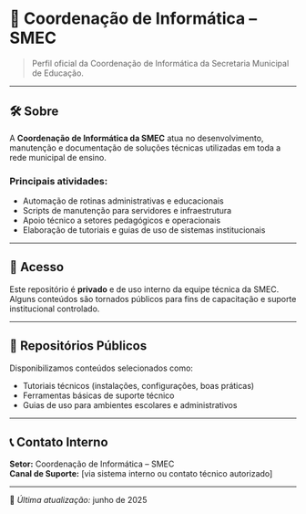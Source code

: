 # 👋 Coordenação de Informática – SMEC

> Perfil oficial da Coordenação de Informática da Secretaria Municipal de Educação.

---

## 🛠️ Sobre

A **Coordenação de Informática da SMEC** atua no desenvolvimento, manutenção e documentação de soluções técnicas utilizadas em toda a rede municipal de ensino.

### Principais atividades:
- Automação de rotinas administrativas e educacionais  
- Scripts de manutenção para servidores e infraestrutura  
- Apoio técnico a setores pedagógicos e operacionais  
- Elaboração de tutoriais e guias de uso de sistemas institucionais  

---

## 🔐 Acesso

Este repositório é **privado** e de uso interno da equipe técnica da SMEC.  
Alguns conteúdos são tornados públicos para fins de capacitação e suporte institucional controlado.

---

## 📘 Repositórios Públicos

Disponibilizamos conteúdos selecionados como:

- Tutoriais técnicos (instalações, configurações, boas práticas)  
- Ferramentas básicas de suporte técnico  
- Guias de uso para ambientes escolares e administrativos  

---

## 📞 Contato Interno

**Setor:** Coordenação de Informática – SMEC  
**Canal de Suporte:** [via sistema interno ou contato técnico autorizado]

---

📅 *Última atualização:* junho de 2025
